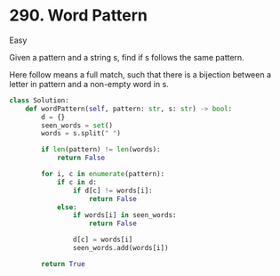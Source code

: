 # 290. Word Pattern

Easy

Given a pattern and a string s, find if s follows the same pattern.

Here follow means a full match, such that there is a bijection between a letter in pattern and a non-empty word in s.

```python
class Solution:
    def wordPattern(self, pattern: str, s: str) -> bool:
        d = {}
        seen_words = set()
        words = s.split(" ")

        if len(pattern) != len(words):
            return False

        for i, c in enumerate(pattern):
            if c in d:
                if d[c] != words[i]:
                    return False
            else:
                if words[i] in seen_words:
                    return False

                d[c] = words[i]
                seen_words.add(words[i])

        return True
```

